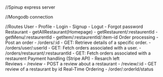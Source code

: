 //Spinup express server

//Mongodb connection 

//Routes
    User
        - Profile 
        - Login 
        - Signup 
        - Logut
        - Forgot password
    Restaurant
       - getAllRestaurant(Homepage)
       - getRestaurent/:restaurentId
       - getMenu/:restaurentId
       - getItem/:restaurentId/:item-id
    Order processing
       - Post an order
       - /orders/:id - GET: Retrieve details of a specific order.
       - /orders/user/:userId - GET: Fetch orders associated with a user.
       - /orders/restaurant/:restaurantId - GET: Fetch orders associated with a restaurent 
    Payment handling (Stripe API)
       - Resarch left  
    Reviews
     - /review - POST a review about a restaurant
     - /review/:id -  GET review of a restaurant by id 
    Real-Time Ordering 
    - /order/:orderId/status

